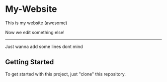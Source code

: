 # My-Website

This is my website (awesome)

Now we edit something else!

---

Just wanna add some lines dont mind

## Getting Started

To get started with this project, just "clone" this repository.
